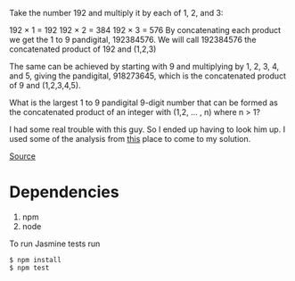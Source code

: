 Take the number 192 and multiply it by each of 1, 2, and 3:

192 × 1 = 192
192 × 2 = 384
192 × 3 = 576
By concatenating each product we get the 1 to 9 pandigital, 192384576. We will call 192384576 the concatenated product of 192 and (1,2,3)

The same can be achieved by starting with 9 and multiplying by 1, 2, 3, 4, and 5, giving the pandigital, 918273645, which is the concatenated product of 9 and (1,2,3,4,5).

What is the largest 1 to 9 pandigital 9-digit number that can be formed as the concatenated product of an integer with (1,2, ... , n) where n > 1?

I had some real trouble with this guy. So I ended up having to look him up.
I used some of the analysis from [this](http://www.mathblog.dk/project-euler-38-pandigital-multiplying-fixed-number/) place to come to my solution.


[Source](https://projecteuler.net/problem=38)

# Dependencies
1. npm
1. node

To run Jasmine tests run
```
$ npm install
$ npm test
```

